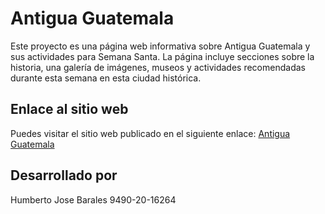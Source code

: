 # Antigua Guatemala

Este proyecto es una página web informativa sobre Antigua Guatemala y sus actividades para Semana Santa. La página incluye secciones sobre la historia, una galería de imágenes, museos y actividades recomendadas durante esta semana en esta ciudad histórica.

## Enlace al sitio web

Puedes visitar el sitio web publicado en el siguiente enlace:
[Antigua Guatemala](https://antiguabootstrap.netlify.app/)

## Desarrollado por

Humberto Jose Barales
9490-20-16264
